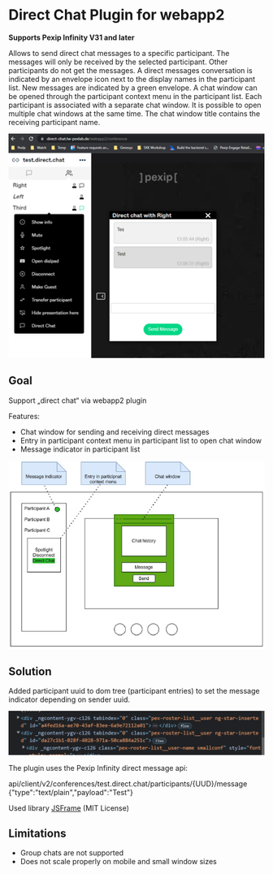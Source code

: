 # Direct Chat Plugin for webapp2

**Supports Pexip Infinity V31 and later**

Allows to send direct chat messages to a specific participant.
The messages will only be received by the selected participant. Other participants do not get the messages. 
A direct messages conversation is indicated by an envelope icon next to the display names in the participant list.
New messages are indicated by a green envelope.
A chat window can be opened through the participant context menu in the participant list. 
Each participant is associated with a separate chat window. It is possible to open multiple chat windows at the same time. The chat window title contains the receiving participant name.

![img](docs/screenshot.png)

## Goal
Support „direct chat“ via webapp2 plugin 

Features:
- Chat window for sending and receiving direct messages
- Entry in participant context menu in  participant list to open chat window
- Message indicator in participant list

![img](docs/ui.png)

## Solution
Added participant uuid to dom tree
(participant entries) to set the message
indicator depending on sender uuid.

![img](docs/uuid.png)

The plugin uses the Pexip Infinity direct message api:

api/client/v2/conferences/test.direct.chat/participants/{UUD}/message
{"type":"text/plain","payload":"Test"}

Used library [JSFrame](https://github.com/riversun/JSFrame.js) (MIT License)

## Limitations
- Group chats are not supported
- Does not scale properly on mobile and small window sizes


